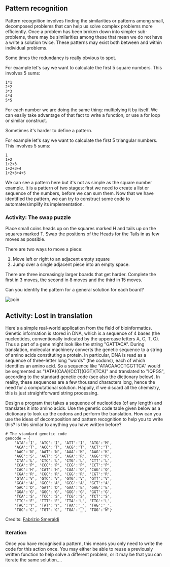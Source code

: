 ## Pattern recognition

Pattern recognition involves finding the similarities or patterns among small, decomposed problems that can help us solve complex problems more efficiently. Once a problem has been broken down into simpler sub-problems, there may be similarities among these that mean we do not have a write a solution twice. These patterns may exist both between and within individual problems.

Some times the redundancy is really obvious to spot.

For example let's say we want to calculate the first 5 square numbers. This involves 5 sums:

```
1*1
2*2
3*3
4*4
5*5
```

For each number we are doing the same thing: multiplying it by itself. We can easily take advantage of that fact to write a function, or use a for loop or similar construct.

Sometimes it's harder to define a pattern.

For example let's say we want to calculate the first 5 triangular numbers. This involves 5 sums:

```
1
1+2
1+2+3
1+2+3+4
1+2+3+4+5
```

We can see a pattern here but it's not as simple as the square number example. It is a pattern of two stages: first we need to create a list or sequence of the numbers, before we can sum them. Now that we have identified the pattern, we can try to construct some code to automate/simplify its implementation.

### Activity: The swap puzzle

Place small coins heads up on the squares marked H and tails up on the squares marked T.
Swap the positions of the Heads for the Tails in as few moves as possible. 

There are two ways to move a piece:
1. Move left or right to an adjacent empty square
2. Jump over a single adjacent piece into an empty space.

There are three increasingly larger boards that get harder. Complete the first in 3 moves, the second in 8 moves
and the third in 15 moves.

Can you identify the pattern for a general solution for each board?

![coin](../images/coin.png)


## Activity: Lost in translation

Here's a simple real-world application from the field of bioinformatics. Genetic information is stored in DNA, which is a sequence of 4 bases (the nucleotides, conventionally indicated by the uppercase letters A, C, T, G). Thus a part of a gene might look like the string "GATTACA". During translation, molecular machinery converts the genetic sequence to a string of amino acids constituting a protein. In particular, DNA is read as a sequence of three-letter long "words" (the codons), each of which identifies an amino acid. So a sequence like "ATACAACCTGGTTCA" would be segmented as "(ATA)(CAA)(CCT)(GGT)(TCA)" and translated to "IQPGS", according to the standard genetic code (see also the dictionary below). In reality, these sequences are a few thousand characters long, hence the need for a computational solution. Happily, if we discard all the chemistry, this is just straightforward string processing.

Design a program that takes a sequence of nucleotides (of any length) and translates it into amino acids. Use the genetic code table given below as a dictionary to look up the codons and perform the translation. How can you use the ideas of decomposition and pattern recognition to help you to write this? Is this similar to anything you have written before?

```
# The standard genetic code
gencode = {
    'ATA':'I', 'ATC':'I', 'ATT':'I', 'ATG':'M',
    'ACA':'T', 'ACC':'T', 'ACG':'T', 'ACT':'T',
    'AAC':'N', 'AAT':'N', 'AAA':'K', 'AAG':'K',
    'AGC':'S', 'AGT':'S', 'AGA':'R', 'AGG':'R',
    'CTA':'L', 'CTC':'L', 'CTG':'L', 'CTT':'L',
    'CCA':'P', 'CCC':'P', 'CCG':'P', 'CCT':'P',
    'CAC':'H', 'CAT':'H', 'CAA':'Q', 'CAG':'Q',
    'CGA':'R', 'CGC':'R', 'CGG':'R', 'CGT':'R',
    'GTA':'V', 'GTC':'V', 'GTG':'V', 'GTT':'V',
    'GCA':'A', 'GCC':'A', 'GCG':'A', 'GCT':'A',
    'GAC':'D', 'GAT':'D', 'GAA':'E', 'GAG':'E',
    'GGA':'G', 'GGC':'G', 'GGG':'G', 'GGT':'G',
    'TCA':'S', 'TCC':'S', 'TCG':'S', 'TCT':'S',
    'TTC':'F', 'TTT':'F', 'TTA':'L', 'TTG':'L',
    'TAC':'Y', 'TAT':'Y', 'TAA':'_', 'TAG':'_',
    'TGC':'C', 'TGT':'C', 'TGA':'_', 'TGG':'W'}
```



Credits: [Fabrizio Smeraldi](https://github.com/fsmeraldi/cp-flowcontrol/blob/master/Flow_Control-Exercises.ipynb)


### Iteration

Once you have recognised a pattern, this means you only need to write the code for this action once. You may either be able to reuse a previously written function to help solve a different problem, or it may be that you can iterate the same solution.... 


